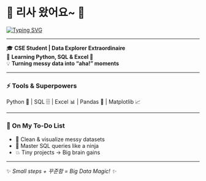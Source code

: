 # 👋 리사 왔어요~ 🚀

[![Typing SVG](https://readme-typing-svg.herokuapp.com?size=28&color=00FFFF&center=true&width=700&font=VT323&lines=😎+Hi,+I'm+Lisa+✨;💻+데이터+분석+중+📊🔍;✨+Turning+data+into+magic!+💡;🔍+Crunching+numbers…;catching+insights+📈&duration=3000)](https://git.io/typing-svg)




---

🎓 **CSE Student | Data Explorer Extraordinaire**  
🌱 **Learning Python, SQL & Excel 💪**  
💡 **Turning messy data into “aha!” moments**  

---

### ⚡ Tools & Superpowers
Python 🐍 | SQL 🗄️ | Excel 📊 | Pandas 🐼 | Matplotlib 📈  

---

### 📂 On My To-Do List
- 🧹 Clean & visualize messy datasets  
- 🥷 Master SQL queries like a ninja  
- 💥 Tiny projects → Big brain gains  

---

✨ *Small steps + 꾸준함 = Big Data Magic! ✨*


